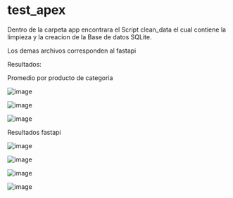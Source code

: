 # test_apex

Dentro de la carpeta app encontrara el Script clean_data el cual contiene la limpieza y la creacion de la Base de datos SQLite.

Los demas archivos corresponden al fastapi

Resultados:

Promedio por producto de categoria


![image](https://github.com/user-attachments/assets/af1692c8-fbbf-4f57-888c-be57db4c3a07)

![image](https://github.com/user-attachments/assets/f47dd258-856e-4719-9c69-078ac927fd50)

![image](https://github.com/user-attachments/assets/6f932926-009a-4955-8628-ee71619c7f70)


Resultados fastapi

![image](https://github.com/user-attachments/assets/bdc2dd25-5353-4ab6-98a8-109310426cc9)

![image](https://github.com/user-attachments/assets/8b6a5a07-98c9-4869-aa91-6704860fc195)

![image](https://github.com/user-attachments/assets/9d14c551-ae39-470b-a7f6-a79dc56c11ff)

![image](https://github.com/user-attachments/assets/72cfe251-baf1-4488-9dd4-092032361a60)

